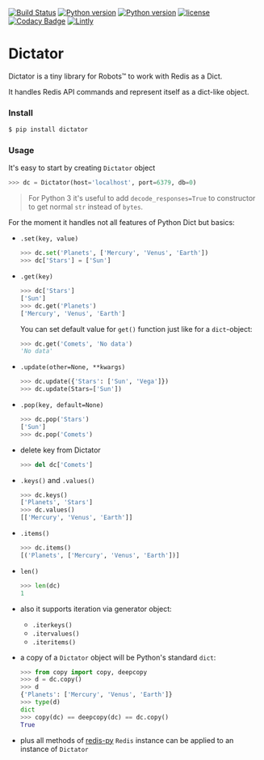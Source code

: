 [![Build Status](https://travis-ci.org/amka/dictator.svg?branch=master)](https://travis-ci.org/amka/dictator)
[![Python version](https://img.shields.io/badge/python-2.7-blue.svg)]()
[![Python version](https://img.shields.io/badge/python-3.6-blue.svg)]()
[![license](https://img.shields.io/github/license/mashape/apistatus.svg?maxAge=2592000)]()
[![Codacy Badge](https://api.codacy.com/project/badge/Grade/81816e720b7b48cd8ab217383051dfd5)](https://www.codacy.com/app/meamka/dictator?utm_source=github.com&amp;utm_medium=referral&amp;utm_content=amka/dictator&amp;utm_campaign=Badge_Grade)
[![Lintly](https://lintly.com/gh/amka/dictator/badge.svg)](https://lintly.com/gh/amka/dictator/)

# Dictator

Dictator is a tiny library for Robots™ to work with Redis as a Dict.

It handles Redis API commands and represent itself as a dict-like object.

### Install

```bash
$ pip install dictator
```

### Usage

It's easy to start by creating `Dictator` object

```python
>>> dc = Dictator(host='localhost', port=6379, db=0)
```

> For Python 3 it's useful to add `decode_responses=True` to constructor to get normal `str` instead of `bytes`.

For the moment it handles not all features of Python Dict but basics:

* `.set(key, value)`

    ```python
    >>> dc.set('Planets', ['Mercury', 'Venus', 'Earth'])
    >>> dc['Stars'] = ['Sun'] 
    ```

* `.get(key)`

    ```python
    >>> dc['Stars']
    ['Sun']
    >>> dc.get('Planets')
    ['Mercury', 'Venus', 'Earth']
    ```
    
    You can set default value for `get()` function just like for a `dict`-object:
    
    ```python
    >>> dc.get('Comets', 'No data')
    'No data'
    ```
* `.update(other=None, **kwargs)`

    ```python
    >>> dc.update({'Stars': ['Sun', 'Vega']})
    >>> dc.update(Stars=['Sun'])
    
    ```
    
* `.pop(key, default=None)`
    
    ```python
    >>> dc.pop('Stars')
    ['Sun']
    >>> dc.pop('Comets')
    
    ```
    
* delete key from Dictator

    ```python
    >>> del dc['Comets']
    ```

* `.keys()` and `.values()`

    ```python
    >>> dc.keys()
    ['Planets', 'Stars']
    >>> dc.values()
    [['Mercury', 'Venus', 'Earth']]
    ```
        
* `.items()`

    ```python
    >>> dc.items()
    [('Planets', ['Mercury', 'Venus', 'Earth'])]
    ```

* `len()`

    ```python
    >>> len(dc)
    1
    ```
    
* also it supports iteration via generator object:

    * `.iterkeys()`
    * `.itervalues()`
    * `.iteritems()`

* a copy of a `Dictator` object will be Python's standard `dict`:

    ```python
    >>> from copy import copy, deepcopy
    >>> d = dc.copy()
    >>> d
    {'Planets': ['Mercury', 'Venus', 'Earth']}
    >>> type(d)
    dict
    >>> copy(dc) == deepcopy(dc) == dc.copy()
    True

* plus all methods of [redis-py](https://redis-py.readthedocs.io/en/latest/#redis.Redis) `Redis` instance 
can be applied to an instance of `Dictator`
